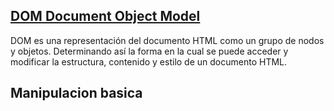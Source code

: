 ## [__DOM__ Document Object Model](https://developer.mozilla.org/es/docs/Web/API/Document_Object_Model/Introduction)
DOM es una representación del documento HTML como un grupo de nodos y objetos. Determinando así la forma en la cual se puede acceder y modificar la estructura, contenido y estilo de un documento HTML.


## Manipulacion basica


